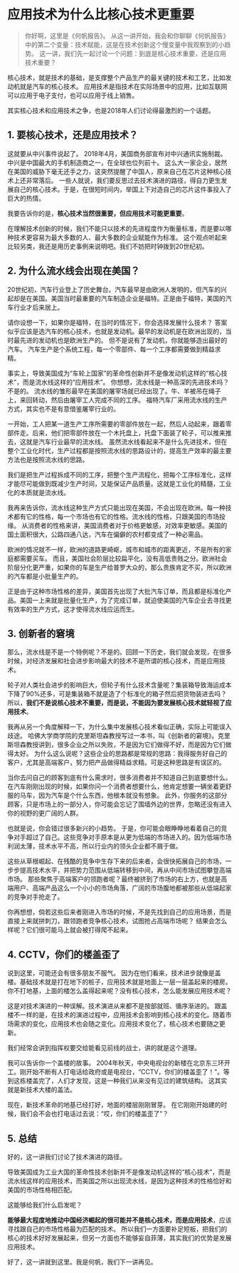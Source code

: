 # 应用技术为什么比核心技术更重要

> 你好啊，这里是《何帆报告》。
从这一讲开始，我会和你聊聊《何帆报告》中的第二个变量：技术赋能，这是在技术创新这个慢变量中我观察到的小趋势。
这一讲，我们先一起讨论一个问题：到底是核心技术重要，还是应用技术重要？

核心技术，就是技术的基础，是支撑整个产品生产的最关键的技术和工艺，比如发动机就是汽车的核心技术。
应用技术是指技术在实际场景中的应用，比如互联网可以应用于电子支付，也可以应用于线上销售。

其实核心技术和应用技术之争，也是2018年人们讨论得最激烈的一个话题。

## 1. 要核心技术，还是应用技术？

这就要从中兴事件说起了。
2018年4月，美国商务部宣布对中兴通讯实施制裁。中兴是中国最大的手机制造商之一，在全球也位列前十。
这么大一家企业，居然在美国的威胁下毫无还手之力，这突然提醒了中国人，原来自己在芯片这种核心技术上还非常落后。
一些人就说，我们要反思过去技术演进的路径，得自力更生发展自己的核心技术。于是，在很短时间内，举国上下对造自己的芯片这件事投入了巨大的热情。

我要告诉你的是，**核心技术当然很重要，但应用技术可能更重要**。

在理解技术创新的时候，我们不能只以技术的先进程度作为衡量标准，而是要以哪种技术更容易为最大多数的人、最大多数的企业赋能作为标准。
这个观点听起来比较另类，我还是用历史事例来说明吧。我们不妨把时钟拨到20世纪初。

## 2. 为什么流水线会出现在美国？

20世纪初，汽车行业登上了历史舞台。汽车最早是由欧洲人发明的，但汽车的兴起却是在美国。美国当时最重要的汽车制造企业是福特。正是由于福特，美国的汽车行业才后来居上。

请你设想一下，如果你是福特，在当时的情况下，你会选择发展什么技术？
答案似乎应该是选汽车的核心技术，也就是发动机。最早的发动机是在欧洲出现的，当时最先进的发动机也是欧洲生产的。
但不是说有了发动机，你就能够造出最好的汽车。
汽车生产是个系统工程，每一个零部件、每一个工序都需要做到精益求精。

事实上，导致美国成为“车轮上国家”的革命性创新并不是像发动机这样的“核心技术”，而是流水线这样的“应用技术”。
你想想，流水线是一种高深的先进技术吗？不是的。
流水线的雏形最早在美国的屠宰场就已经出现了。牛、羊被吊在绳子上，来回转动，然后由屠宰工人完成不同的工序。
福特汽车厂采用流水线的生产方式，其实也不是有意借鉴屠宰行业的。

一开始，工人把某一道生产工序所需要的零部件放在一起，然后人动起来，跟着零部件走。后来，他们把零部件放在一个木托盘上，托盘下面装了轮子，可以推来推去，这就是汽车行业最早的流水线。
虽然流水线看起来不是什么先进技术，但在整个工业化时代，生产过程都是按照流水线的思路设计的，提高生产效率的最主要方法也是按照流水线的思路。

我们是把生产过程拆成不同的工序，把整个生产流程化，把每个工序标准化，这样才能尽可能做到既减少生产时间，又能保证产品质量。这就是工业化的精髓，工业化的本质就是流水线。

我再来告诉你，流水线这种生产方式只能出现在美国，不会出现在欧洲。每一种技术都有它的性格，每一个市场也有它的性格。流水线的性格，只跟美国的市场投缘。
从消费者的性格来讲，美国消费者对于价格更敏感，对效率更敏感。美国的国土面积很大，公路四通八达，汽车在偏僻的农村都变成了一种必需品。

欧洲的情况就不一样，欧洲的道路更崎岖，城市和城市的距离更近，不是所有的家庭都需要买车。
而且，美国社会阶层比较扁平化，没有高低贵贱之分。欧洲社会阶层分化更严重，如果你的车是生产给普罗大众的，那么贵族肯定不买，所以欧洲的汽车都是小批量生产的。

正是由于这种市场性格的差异，美国首先出现了大批汽车订单，而且都是标准化产品。美国一上来就是批量化生产，为了完成订单，就迫使美国的汽车企业去寻找更有效率的生产方式，这才使得流水线应运而生。

## 3. 创新者的窘境

那么，流水线是不是一个特例呢？不是的。回顾一下历史，我们就会发现，在很多时候，对经济发展和社会进步影响最大的技术不是所谓的核心技术，而是应用技术。

轮子对人类社会进步的影响巨大，但轮子有什么技术含量呢？集装箱导致海运成本下降了90%还多，可是集装箱不就是造了个标准化的箱子然后把货物装进去吗？
所以，**我们不是说核心技术不重要，而是说，不能因为要发展核心技术就轻视了应用技术**。

我再从另一个角度解释一下，为什么集中发展核心技术看似正确，实际上可能误入歧途。
哈佛大学商学院的克里斯坦森教授写过一本书，叫《创新者的窘境》。克里斯坦森教授讲到，很多企业之所以失败，不是因为它们做得不好，而是因为它们做得太好。
为什么这么说呢？这些企业的思路都是常规的思路：我得服务好自己的客户，尤其是高端客户，努力把产品做得精益求精。可是这种思路是有误区的。

当你去问自己的顾客到底有什么需求时，很多消费者并不知道自己到底要想什么。在汽车刚刚出现的时候，如果你问一个消费者想要什么，他肯定想要一辆坐着更舒服的马车，因为汽车是个什么东西，他根本就没有想象。
此外，你服务的这部分顾客，只是市场上的一部分人，你可能会忘记了围墙外边的世界，忽略还没有进入你的视野的更广阔的人群。

也就是说，你会错过很多新兴的小趋势。
于是，你可能会眼睁睁地看着自己的竞争对手超过了自己。这些竞争对手原本是从更为低端的市场进入的。因为低端市场利润太薄，技术水平不高，所以行业内的领头企业都不屑于做。

这些从草根崛起、在残酷的竞争中生存下来的后来者，会很快拓展自己的市场，一步步提高技术水平，并把势力范围从低端转移到中间，再从中间市场试图攀登高端市场。
那些聚焦于高端客户的领跑者呢？最终被挤到了市场的右上方，也就是高端用户、高端产品这么一个小小的市场角落，广阔的市场腹地都被那些从低端起家的竞争对手抢走了。

你再想想，倘若这些后来者刚进入市场的时候，不是先找到自己的应用场景，而是直接上来就拼刺刀，跟领跑者竞争核心技术，试图抢占高端市场呢？
结果会怎么样呢？它们很可能马上就会被打得爬不起来。

## 4. CCTV，你们的楼盖歪了

说到这里，可能还会有很多朋友不服气。
因为在他们看来，技术进步就像是盖楼。基础技术就是打在地下的桩子，应用技术就是地面上一层一层盖起来的楼房。你不打地基，上面的楼怎么盖得起来呢？没有核心技术，怎么能发展应用技术呢？

这是对技术演进的一种误解。技术演进从来都不是按部就班、循序渐进的。
跟盖楼不一样的是，在技术的演进过程中，应用技术会影响到核心技术的变化。随着市场需求的变化，应用技术也会随之变化。应用技术变化了，核心技术也要随之更新。

我们经常会讲到指挥权要交给能看见前线的战士，讲的就是这个道理。

我可以告诉你一个盖楼的故事。
2004年秋天，中央电视台的新楼在北京东三环开工。刚开始不断有人打电话给政府或是电视台，“CCTV，你们的楼盖歪了！”。等到这栋楼盖完了，人们才发现，这是一种我们从来没有见过的建筑结构。
这其实就是新技术大楼的盖法。

现在，新技术革命的地基已经打好，地面的楼层刚刚冒芽。
在它刚刚开始建的时候，我们会不会也打电话过去说：“哎，你们的楼盖歪了”？

## 5. 总结

好的，这一讲我们讨论了技术演进的路径。

导致美国成为工业大国的革命性技术创新并不是像发动机这样的“核心技术”，而是流水线这样的应用技术，而美国之所以出现流水线，是因为这种技术的性格恰好和美国的市场性格相匹配。

这能够给我们什么启发呢？

**能够最大程度地推动中国经济崛起的很可能并不是核心技术，而是应用技术**，应该寻找跟自己的市场性格最为匹配的技术。
所以我们一方面要补足短板，把我们的核心的技术好好发展起来，但另一方面也不能够妄自菲薄，其实我们的优势是发展应用技术。

好了，这一讲就到这里。我是何帆，我们下一讲再见。